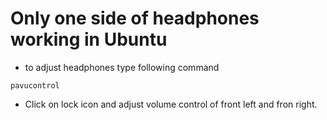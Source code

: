 # Only one side of headphones working in Ubuntu
* to adjust headphones type following command 
```
pavucontrol
```
* Click on lock icon and adjust volume control of front left and fron right.




